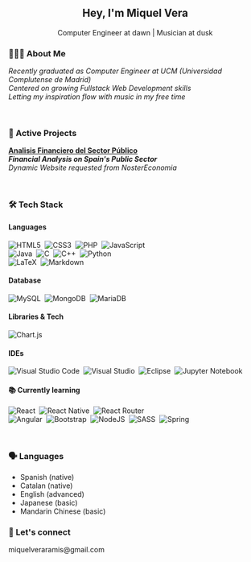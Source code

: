 <!-- README Miquel Vera -->
<!-- Badges: https://github.com/Ileriayo/markdown-badges -->

<h2 align = "center">Hey, I'm Miquel Vera</h2>
<p align="center">Computer Engineer at dawn | Musician at dusk</p>

<h3>👨🏻‍💻 About Me</h3>
  <p>
    <i>
      Recently graduated as Computer Engineer at UCM (Universidad Complutense de Madrid)
      <br>
      Centered on growing Fullstack Web Development skills
      <br>
      Letting my inspiration flow with music in my free time
    </i>
  </p>

<br>

<h3>📝 Active Projects</h3>
  <p>
    <b><a href="https://www.analisisfinancierosectorpublico.com">Analisis Financiero del Sector Público</a></b>
    <br>
    <b><i>Financial Analysis on Spain's Public Sector</i></b>
    <br>
    <i>Dynamic Website requested from NosterEconomia</i>
  </p>

<br>

<h3>🛠 Tech Stack</h3>
  <h4>Languages</h4>

  ![HTML5](https://img.shields.io/badge/html5-%23E34F26.svg?style=for-the-badge&logo=html5&logoColor=white)&nbsp;
  ![CSS3](https://img.shields.io/badge/css3-%231572B6.svg?style=for-the-badge&logo=css3&logoColor=white)&nbsp;
  ![PHP](https://img.shields.io/badge/php-%23777BB4.svg?style=for-the-badge&logo=php&logoColor=white)&nbsp;
  ![JavaScript](https://img.shields.io/badge/javascript-%23323330.svg?style=for-the-badge&logo=javascript&logoColor=%23F7DF1E)&nbsp;
  <br>
  ![Java](https://img.shields.io/badge/java-%23ED8B00.svg?style=for-the-badge&logo=java&logoColor=white)&nbsp;
  ![C](https://img.shields.io/badge/c-%2300599C.svg?style=for-the-badge&logo=c&logoColor=white)&nbsp;
  ![C++](https://img.shields.io/badge/c++-%2300599C.svg?style=for-the-badge&logo=c%2B%2B&logoColor=white)&nbsp;
  ![Python](https://img.shields.io/badge/python-3670A0?style=for-the-badge&logo=python&logoColor=ffdd54)&nbsp;
  <br>
  ![LaTeX](https://img.shields.io/badge/latex-%23008080.svg?style=for-the-badge&logo=latex&logoColor=white)&nbsp;
  ![Markdown](https://img.shields.io/badge/markdown-%23000000.svg?style=for-the-badge&logo=markdown&logoColor=white)&nbsp;

  <h4>Database</h4>
  
  ![MySQL](https://img.shields.io/badge/mysql-%2300f.svg?style=for-the-badge&logo=mysql&logoColor=white)&nbsp;
  ![MongoDB](https://img.shields.io/badge/MongoDB-%234ea94b.svg?style=for-the-badge&logo=mongodb&logoColor=white)&nbsp;
  ![MariaDB](https://img.shields.io/badge/MariaDB-003545?style=for-the-badge&logo=mariadb&logoColor=white)&nbsp;

  <h4>Libraries & Tech</h4>
  
  ![Chart.js](https://img.shields.io/badge/chart.js-F5788D.svg?style=for-the-badge&logo=chart.js&logoColor=white)&nbsp;

  <h4>IDEs</h4>
  
  ![Visual Studio Code](https://img.shields.io/badge/Visual%20Studio%20Code-0078d7.svg?style=for-the-badge&logo=visual-studio-code&logoColor=white)&nbsp;
  ![Visual Studio](https://img.shields.io/badge/Visual%20Studio-5C2D91.svg?style=for-the-badge&logo=visual-studio&logoColor=white)&nbsp;
  ![Eclipse](https://img.shields.io/badge/Eclipse-FE7A16.svg?style=for-the-badge&logo=Eclipse&logoColor=white)&nbsp;
  ![Jupyter Notebook](https://img.shields.io/badge/jupyter-%23FA0F00.svg?style=for-the-badge&logo=jupyter&logoColor=white)&nbsp;
  

  <h4>📚 Currently learning</h4>

  ![React](https://img.shields.io/badge/react-%2320232a.svg?style=for-the-badge&logo=react&logoColor=%2361DAFB)&nbsp;
  ![React Native](https://img.shields.io/badge/react_native-%2320232a.svg?style=for-the-badge&logo=react&logoColor=%2361DAFB)&nbsp;
  ![React Router](https://img.shields.io/badge/React_Router-CA4245?style=for-the-badge&logo=react-router&logoColor=white)&nbsp;
  <br>
  ![Angular](https://img.shields.io/badge/angular-%23DD0031.svg?style=for-the-badge&logo=angular&logoColor=white)&nbsp;
  ![Bootstrap](https://img.shields.io/badge/bootstrap-%23563D7C.svg?style=for-the-badge&logo=bootstrap&logoColor=white)&nbsp;
  ![NodeJS](https://img.shields.io/badge/node.js-6DA55F?style=for-the-badge&logo=node.js&logoColor=white)&nbsp;
  ![SASS](https://img.shields.io/badge/SASS-hotpink.svg?style=for-the-badge&logo=SASS&logoColor=white)&nbsp;
  ![Spring](https://img.shields.io/badge/spring-%236DB33F.svg?style=for-the-badge&logo=spring&logoColor=white)&nbsp;
  
<br>

<h3>🗣️ Languages</h3>
<p>
<ul>
  <li>Spanish (native)</li>
  <li>Catalan (native)</li>
  <li>English (advanced)</li>
  <li>Japanese (basic)</li>
  <li>Mandarin Chinese (basic)</li>
</ul>
</p>

<h3>🤝 Let's connect</h3>
miquelveraramis@gmail.com
